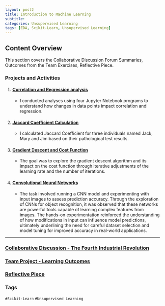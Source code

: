 ```yaml
---
layout: post2
title: Introduction to Machine Learning
subtitle: 
categories: Unsupervised Learning
tags: [EDA, Scikit-Learn, Unsupervised Learning]
---
```


## Content Overview

This section covers the Collaborative Discussion Forum Summaries, Outcomes from the Team Exercises, Reflective Piece.

### Projects and Activities

1. #### [Correlation and Regression analysis](https://rathin5082.github.io/subfiles/Corr-Reg.html)
   - I conducted analyses using four Jupyter Notebook programs to understand how changes in data points impact correlation and            regression.
    

2. #### [Jaccard Coefficient Calculation](https://rathin5082.github.io/subfiles/JCC.html)
   - I calculated Jaccard Coefficient for three individuals named Jack, Mary and Jim based on their pathological test results.

4. #### [Gradient Descent and Cost Function](https://rathin5082.github.io/subfiles/Gradient-Descent.html)
   - The goal was to explore the gradient descent algorithm and its impact on the cost function through iterative adjustments of the      learning rate and the number of iterations.
   
6. #### [Convolutional Neural Networks](https://rathin5082.github.io/subfiles/CNN.html)
   - The task involved running a CNN model and experimenting with input images to assess prediction accuracy. Through the                 exploration of CNNs for object recognition, it was observed that these networks are powerful tools capable of learning complex       features from images. The hands-on experimentation reinforced the understanding of how modifications in input can influence          model predictions, ultimately underlining the need for careful dataset selection and model tuning for improved accuracy in           real-world applications.

---

### [Collaborative Discussion - The Fourth Industrial Revolution](https://rathin5082.github.io/subfiles/Collaborative-Discussion-The-Fourth-Industrial-Revolution.html)

### [Team Project - Learning Outcomes](https://rathin5082.github.io/subfiles/Team-Project-Learning-Outcomes.html)

### [Reflective Piece](https://rathin5082.github.io/subfiles/Reflective-Piece.html)

### Tags

 `#Scikit-Learn` `#Unsupervised Learning`
